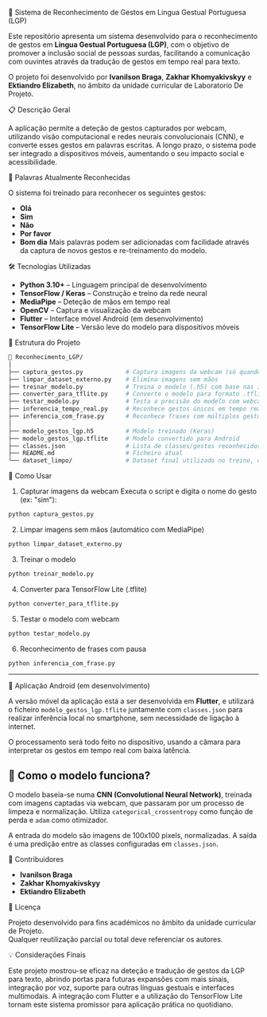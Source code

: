 🤟 Sistema de Reconhecimento de Gestos em Língua Gestual Portuguesa (LGP)

Este repositório apresenta um sistema desenvolvido para o reconhecimento de gestos em **Língua Gestual Portuguesa (LGP)**, com o objetivo de promover a inclusão social de pessoas surdas, facilitando a comunicação com ouvintes através da tradução de gestos em tempo real para texto.

O projeto foi desenvolvido por **Ivanilson Braga**, **Zakhar Khomyakivskyy** e **Ektiandro Elizabeth**, no âmbito da unidade curricular de Laboratorio De Projeto.



📋 Descrição Geral

A aplicação permite a deteção de gestos capturados por webcam, utilizando visão computacional e redes neurais convolucionais (CNN), e converte esses gestos em palavras escritas. A longo prazo, o sistema pode ser integrado a dispositivos móveis, aumentando o seu impacto social e acessibilidade.



📌 Palavras Atualmente Reconhecidas

O sistema foi treinado para reconhecer os seguintes gestos:

- **Olá**
- **Sim**
- **Não**
- **Por favor**
- **Bom dia**
Mais palavras podem ser adicionadas com facilidade através da captura de novos gestos e re-treinamento do modelo.



🛠 Tecnologias Utilizadas

- **Python 3.10+** – Linguagem principal de desenvolvimento
- **TensorFlow / Keras** – Construção e treino da rede neural
- **MediaPipe** – Deteção de mãos em tempo real
- **OpenCV** – Captura e visualização da webcam
- **Flutter** – Interface móvel Android (em desenvolvimento)
- **TensorFlow Lite** – Versão leve do modelo para dispositivos móveis



📂 Estrutura do Projeto

```bash
📁 Reconhecimento_LGP/
│
├── captura_gestos.py            # Captura imagens da webcam (só quando a mão é detetada)
├── limpar_dataset_externo.py    # Elimina imagens sem mãos
├── treinar_modelo.py            # Treina o modelo (.h5) com base nas imagens captadas
├── converter_para_tflite.py     # Converte o modelo para formato .tflite (mobile)
├── testar_modelo.py             # Testa a precisão do modelo com webcam
├── inferencia_tempo_real.py     # Reconhece gestos únicos em tempo real
├── inferencia_com_frase.py      # Reconhece frases com múltiplos gestos e pausas
│
├── modelo_gestos_lgp.h5         # Modelo treinado (Keras)
├── modelo_gestos_lgp.tflite     # Modelo convertido para Android
├── classes.json                 # Lista de classes/gestos reconhecidos
├── README.md                    # Ficheiro atual
└── dataset_limpo/               # Dataset final utilizado no treino, com imagens limpas
```



 🚀 Como Usar

 1. Capturar imagens da webcam
Executa o script e digita o nome do gesto (ex: "sim"):
```bash
python captura_gestos.py
```

 2. Limpar imagens sem mãos (automático com MediaPipe)
```bash
python limpar_dataset_externo.py
```

3. Treinar o modelo
```bash
python treinar_modelo.py
```

 4. Converter para TensorFlow Lite (.tflite)
```bash
python converter_para_tflite.py
```

 5. Testar o modelo com webcam
```bash
python testar_modelo.py
```

 6. Reconhecimento de frases com pausa
```bash
python inferencia_com_frase.py
```

---
🤖 Aplicação Android (em desenvolvimento)

A versão móvel da aplicação está a ser desenvolvida em **Flutter**, e utilizará o ficheiro `modelo_gestos_lgp.tflite` juntamente com `classes.json` para realizar inferência local no smartphone, sem necessidade de ligação à internet.

O processamento será todo feito no dispositivo, usando a câmara para interpretar os gestos em tempo real com baixa latência.



## 🧠 Como o modelo funciona?

O modelo baseia-se numa **CNN (Convolutional Neural Network)**, treinada com imagens captadas via webcam, que passaram por um processo de limpeza e normalização. Utiliza `categorical_crossentropy` como função de perda e `adam` como otimizador.

A entrada do modelo são imagens de 100x100 pixels, normalizadas. A saída é uma predição entre as classes configuradas em `classes.json`.



👥 Contribuidores

- **Ivanilson Braga**  
- **Zakhar Khomyakivskyy**  
- **Ektiandro Elizabeth**


🧾 Licença

Projeto desenvolvido para fins académicos no âmbito da unidade curricular de Projeto.  
Qualquer reutilização parcial ou total deve referenciar os autores.


💡 Considerações Finais

Este projeto mostrou-se eficaz na deteção e tradução de gestos da LGP para texto, abrindo portas para futuras expansões com mais sinais, integração por voz, suporte para outras línguas gestuais e interfaces multimodais. A integração com Flutter e a utilização do TensorFlow Lite tornam este sistema promissor para aplicação prática no quotidiano.

